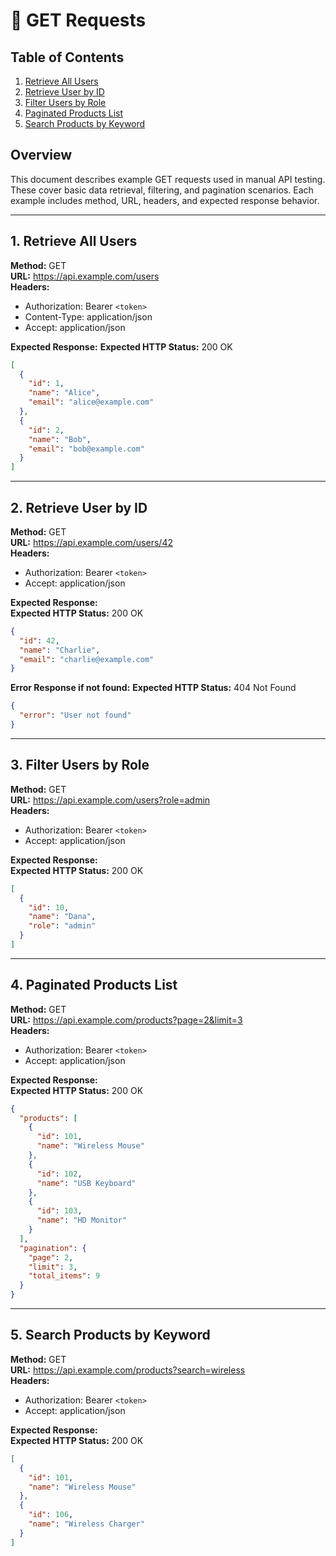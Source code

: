 # 📄 GET Requests

## Table of Contents
1. [Retrieve All Users](#1-retrieve-all-users)
2. [Retrieve User by ID](#2-retrieve-user-by-id)
3. [Filter Users by Role](#3-filter-users-by-role)
4. [Paginated Products List](#4-paginated-products-list)
5. [Search Products by Keyword](#5-search-products-by-keyword)

## Overview  
This document describes example GET requests used in manual API testing. These cover basic data retrieval, filtering, and pagination scenarios. Each example includes method, URL, headers, and expected response behavior.

---

## 1. Retrieve All Users  
**Method:** GET  
**URL:** https://api.example.com/users  
**Headers:**  
- Authorization: Bearer `<token>`  
- Content-Type: application/json  
- Accept: application/json  

**Expected Response:** 
**Expected HTTP Status:** 200 OK

```json
[
  {
    "id": 1,
    "name": "Alice",
    "email": "alice@example.com"
  },
  {
    "id": 2,
    "name": "Bob",
    "email": "bob@example.com"
  }
]
```

---

## 2. Retrieve User by ID  
**Method:** GET  
**URL:** https://api.example.com/users/42  
**Headers:**  
- Authorization: Bearer `<token>`  
- Accept: application/json  

**Expected Response:**  
**Expected HTTP Status:** 200 OK

```json
{
  "id": 42,
  "name": "Charlie",
  "email": "charlie@example.com"
}
```

**Error Response if not found:**
**Expected HTTP Status:** 404 Not Found

```json
{
  "error": "User not found"
}
```

---

## 3. Filter Users by Role  
**Method:** GET  
**URL:** https://api.example.com/users?role=admin  
**Headers:**  
- Authorization: Bearer `<token>`  
- Accept: application/json  

**Expected Response:**  
**Expected HTTP Status:** 200 OK

```json
[
  {
    "id": 10,
    "name": "Dana",
    "role": "admin"
  }
]
```

---

## 4. Paginated Products List  
**Method:** GET  
**URL:** https://api.example.com/products?page=2&limit=3  
**Headers:**  
- Authorization: Bearer `<token>`  
- Accept: application/json  

**Expected Response:**  
**Expected HTTP Status:** 200 OK

```json
{
  "products": [
    {
      "id": 101,
      "name": "Wireless Mouse"
    },
    {
      "id": 102,
      "name": "USB Keyboard"
    },
    {
      "id": 103,
      "name": "HD Monitor"
    }
  ],
  "pagination": {
    "page": 2,
    "limit": 3,
    "total_items": 9
  }
}
```

---

## 5. Search Products by Keyword  
**Method:** GET  
**URL:** https://api.example.com/products?search=wireless  
**Headers:**  
- Authorization: Bearer `<token>`  
- Accept: application/json  

**Expected Response:**  
**Expected HTTP Status:** 200 OK

```json
[
  {
    "id": 101,
    "name": "Wireless Mouse"
  },
  {
    "id": 106,
    "name": "Wireless Charger"
  }
]
```
